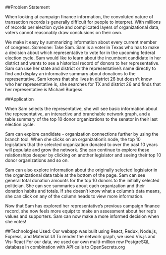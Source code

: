 ##Problem Statement

When looking at campaign finance information, the convoluted nature of transaction records is generally difficult for people to interpret. With millions of records per election cycle and complicated layers of organizational data, voters cannot reasonably draw conclusions on their own. 

We make it easy by summarizing information about every current member of congress. 
Someone: Take Sam. Sam is a voter in Texas who has to make a decision about which representative to vote for in the upcoming federal election cycle. Sam would like to learn about the incumbent candidate in her district and wants to see a historical record of donors to her representative. Sam can use her state and district or the representative’s name directly to find and display an informative summary about donations to the representative. Sam knows that she lives in district 26 but doesn’t know who her representative is, she searches for TX and district 26 and finds that her representative is Michael Burgess.

##Application

When Sam selects the representative, she will see basic information about the representative, an interactive and branchable network graph, and a table summary of the top 10 donor organizations to the senator in their last election cycle.

Sam can explore candidate - organization connections further by using the branch tool. When she clicks on an organization’s node, the top 10 legislators that the selected organization donated to over the past 10 years will populate and grow the network. She can continue to explore these relationships deeper by clicking on another legislator and seeing their top 10 donor organizations and so on.

Sam can also explore information about the originally selected legislator in the organizational data table at the bottom of the page. Sam can see general total donation amounts for the top 10 donors to the initially selected politician. She can see summaries about each organization and their donation habits and totals. If she doesn’t know what a column’s data means, she can click on any of the column heads to view more information.

Now that Sam has explored her representative’s previous campaign finance record, she now feels more equipt to make an assessment about her rep’s values and supporters. Sam can now make a more informed decision when she votes!

##Technologies Used:
Our webapp was built using React, Redux, Node.js, Express, and Material.UI
To render the network graph, we used Vis.js and Vis-React
For our data, we used our own multi-million row PostgreSQL database in combination with API calls to OpenSecrets.org



